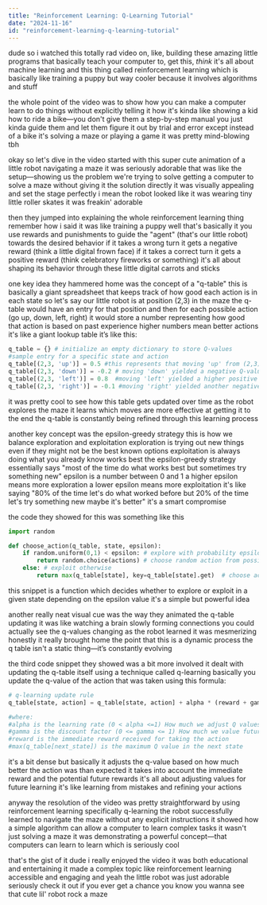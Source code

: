 ```yaml
---
title: "Reinforcement Learning: Q-Learning Tutorial"
date: "2024-11-16"
id: "reinforcement-learning-q-learning-tutorial"
---
```


dude so i watched this totally rad video on, like,  building these amazing little programs that basically teach your computer to, get this, *think*  it's all about machine learning and this thing called reinforcement learning which is basically like training a puppy but way cooler because it involves algorithms and stuff

the whole point of the video was to show how you can make a computer learn to do things without explicitly telling it how it's kinda like showing a kid how to ride a bike—you don't give them a step-by-step manual you just kinda guide them and let them figure it out by trial and error except instead of a bike it's solving a maze or playing a game  it was pretty mind-blowing tbh


okay so let's dive in  the video started with this super cute animation of a little robot navigating a maze it was seriously adorable  that was like the setup—showing us the problem we're trying to solve getting a computer to solve a maze without giving it the solution directly it was visually appealing and set the stage perfectly i mean the robot looked like it was wearing tiny little roller skates  it was freakin' adorable


then they jumped into explaining the whole reinforcement learning thing remember how i said it was like training a puppy well that's basically it you use rewards and punishments to guide the "agent"  (that's our little robot) towards the desired behavior  if it takes a wrong turn it gets a negative reward (think a little digital frown face)  if it takes a correct turn it gets a positive reward (think celebratory fireworks or something)  it's all about shaping its behavior through these little digital carrots and sticks


one key idea they hammered home was the concept of a "q-table"  this is basically a giant spreadsheet that keeps track of how good each action is in each state  so  let's say our little robot is at position (2,3) in the maze  the q-table would have an entry for that position  and then for each possible action (go up, down, left, right) it would store a number representing how good that action is based on past experience higher numbers mean better actions it's like a giant lookup table  it’s like this:


```python
q_table = {} # initialize an empty dictionary to store Q-values
#sample entry for a specific state and action
q_table[(2,3, 'up')] = 0.5 #this represents that moving 'up' from (2,3) yielded a Q-value of 0.5
q_table[(2,3, 'down')] = -0.2 # moving 'down' yielded a negative Q-value in that case
q_table[(2,3, 'left')] = 0.8  #moving 'left' yielded a higher positive value 
q_table[(2,3, 'right')] = -0.1 #moving 'right' yielded another negative value
```

it was pretty cool to see how this table gets updated over time as the robot explores the maze it learns which moves are more effective at getting it to the end  the q-table is constantly being refined through this learning process


another key concept was the epsilon-greedy strategy  this is how we balance exploration and exploitation  exploration is trying out new things even if they might not be the best known options exploitation is always doing what you already know works best  the epsilon-greedy strategy essentially says  "most of the time do what works best but sometimes try something new" epsilon is a number between 0 and 1  a higher epsilon means more exploration  a lower epsilon means more exploitation  it's like saying "80% of the time let's do what worked before but 20% of the time let's try something new maybe it's better" it's a smart compromise


the code they showed for this was something like this


```python
import random

def choose_action(q_table, state, epsilon):
    if random.uniform(0,1) < epsilon: # explore with probability epsilon
        return random.choice(actions) # choose random action from possible actions
    else: # exploit otherwise
        return max(q_table[state], key=q_table[state].get)  # choose action with highest Q value

```


this  snippet is a function which decides whether to explore or exploit in a given state  depending on the epsilon value  it's a simple but powerful idea


another really neat visual cue was the way they animated the q-table updating  it was like watching a brain slowly forming connections  you could actually see the q-values changing as the robot learned  it was mesmerizing honestly  it really brought home the point that this is a dynamic process the q table isn't a static thing—it’s constantly evolving



the third code snippet they showed was a bit more involved it dealt with updating the q-table itself using a technique called q-learning  basically  you update the q-value of the action that was taken using this formula:


```python
# q-learning update rule
q_table[state, action] = q_table[state, action] + alpha * (reward + gamma * max(q_table[next_state]) - q_table[state, action])

#where:
#alpha is the learning rate (0 < alpha <=1) How much we adjust Q values based on new info
#gamma is the discount factor (0 <= gamma <= 1) How much we value future rewards
#reward is the immediate reward received for taking the action
#max(q_table[next_state]) is the maximum Q value in the next state

```

it's a bit dense but basically  it adjusts the q-value based on how much better the action was than expected  it takes into account the immediate reward and the potential future rewards it's all about adjusting values for future learning  it's like learning from mistakes and refining your actions


anyway  the resolution of the video was pretty straightforward  by using reinforcement learning  specifically q-learning  the robot successfully learned to navigate the maze without any explicit instructions  it showed how a simple algorithm can allow a computer to learn complex tasks  it wasn't just solving a maze it was demonstrating a powerful concept—that computers can learn to learn which is seriously cool


that's the gist of it dude  i really enjoyed the video  it was both educational and entertaining  it made a complex topic like reinforcement learning accessible and engaging  and yeah the little robot was just adorable  seriously check it out if you ever get a chance you know you wanna see that cute lil' robot rock a maze
